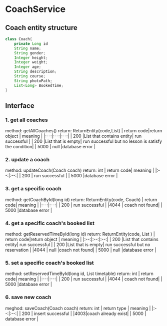 # CoachService
## Coach entity structure
```java
class Coach{
    private Long id
    String name;
    String gender;
    Integer height;
    Integer weight;
    Integer age;
    String description;
    String course;
    String photoPath;
    List<Long> BookedTime;
}
```
## Interface
### 1. get all coaches
method: getAllCoaches()
return: ReturnEntity(code,List<Coach>)
| return code|return object | meaning |
|:--:|:--:|:--:|
| 200 |List that contains entity| run successful |
| 200 |List that is empty| run successful but no lesson is satisfy the condition|
| 5000 | null |database error |

### 2. update a coach
method: updateCoach(Coach coach)
return: int
| return code| meaning |
|:--:|:--:|
| 200 | run successful |
| 5000 |database error |

### 3. get a specific coach
method: getCoachById(long id)
return: ReturnEntity(code, Coach)
| return code| meaning |
|:--:|:--:|
| 200 | run successful |
|4044 | coach not found|
| 5000 |database error |

### 4. get a specific coach's booked list
method: getReservedTimeById(long id)
return: ReturnEntity(code, List<long> )
| return code|return object | meaning |
|:--:|:--:|:--:|
| 200 |List that contains entity| run successful |
| 200 |List that is empty| run successful but no reservation  |
|4044 | null |coach not found|
| 5000 | null |database error |

### 5. set a specific coach's booked list
method: setReservedTimeById(long id, List<Long> timetable)
return: int
| return code| meaning |
|:--:|:--:|
| 200 | run successful |
|4044 | coach not found|
| 5000 |database error |

### 6. save new coach
meghod: saveCoach(Coach coach)
return: int
| return type | meaning |
|:--:|:--:|
| 200 | insert successful |
|4003|coach already exist|
| 5000 | database error |
